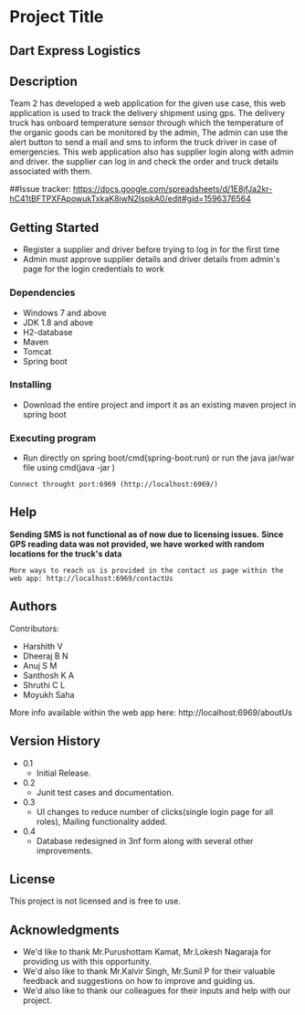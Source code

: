 # Project Title

## **Dart Express Logistics**

## Description

Team 2 has developed a web application for the given use case, this web application is used to track the delivery shipment using gps. 
The delivery truck has onboard temperature sensor through which the temperature of the organic goods can be monitored by the admin, The admin can use the alert button to send a mail and sms to inform the truck driver in case of emergencies. This web application also has supplier login along with admin and driver. the supplier can log in and check the order and truck details associated with them.

##Issue tracker: https://docs.google.com/spreadsheets/d/1E8jfJa2kr-hC41tBFTPXFApowukTxkaK8iwN2IspkA0/edit#gid=1596376564

## Getting Started

* Register a supplier and driver before trying to log in for the first time
* Admin must approve supplier details and driver details from admin's page for the login credentials to work


### Dependencies

* Windows 7 and above
* JDK 1.8 and above
* H2-database
* Maven
* Tomcat
* Spring boot


### Installing

* Download the entire project and import it as an existing maven project in spring boot 

### Executing program

* Run directly on spring boot/cmd(spring-boot:run) or run the java jar/war file using cmd(java -jar <file name>)
```
Connect throught port:6969 (http://localhost:6969/)
```

## Help

**Sending SMS is not functional as of now due to licensing issues.**
**Since GPS reading data was not provided, we have worked with random locations for the truck's data**
```
More ways to reach us is provided in the contact us page within the web app: http://localhost:6969/contactUs
```

## Authors

Contributors:

* Harshith V
* Dheeraj B N
* Anuj S M
* Santhosh K A
* Shruthi C L
* Moyukh Saha

More info available within the web app here:
http://localhost:6969/aboutUs


## Version History

* 0.1
    * Initial Release.
* 0.2
    * Junit test cases and documentation.
* 0.3
    * UI changes to reduce number of clicks(single login page for all roles), Mailing functionality added.
* 0.4
    * Database redesigned in 3nf form along with several other improvements.


## License

This project is not licensed and is free to use. 


## Acknowledgments


* We'd like to thank Mr.Purushottam Kamat, Mr.Lokesh Nagaraja for providing us with this opportunity.
* We'd also like to thank Mr.Kalvir Singh, Mr.Sunil P for their valuable feedback and suggestions on how to improve and guiding us.
* We'd also like to thank our colleagues for their inputs and help with our project.
